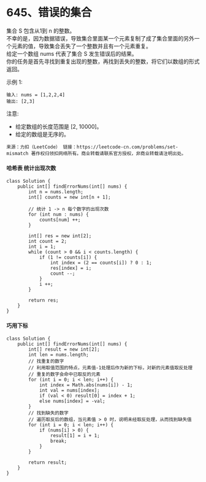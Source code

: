 645、错误的集合
===

集合 S 包含从1到 n 的整数。<br>
不幸的是，因为数据错误，导致集合里面某一个元素复制了成了集合里面的另外一个元素的值，导致集合丢失了一个整数并且有一个元素重复。<br>
给定一个数组 nums 代表了集合 S 发生错误后的结果。<br>
你的任务是首先寻找到重复出现的整数，再找到丢失的整数，将它们以数组的形式返回。<br>

示例 1:<br>
```
输入: nums = [1,2,2,4]
输出: [2,3]
```
注意:<br>
* 给定数组的长度范围是 [2, 10000]。
* 给定的数组是无序的。

``
来源：力扣（LeetCode）
链接：https://leetcode-cn.com/problems/set-mismatch
著作权归领扣网络所有。商业转载请联系官方授权，非商业转载请注明出处。
``

#### 哈希表 统计出现次数
```
class Solution {
    public int[] findErrorNums(int[] nums) {
        int n = nums.length;
        int[] counts = new int[n + 1];
        
        // 统计 1 -> n 每个数字的出现次数
        for (int num : nums) {
            counts[num] ++;
        } 

        int[] res = new int[2];
        int count = 2;
        int i = 1;
        while (count > 0 && i < counts.length) {
            if (1 != counts[i]) {
                int index = (2 == counts[i]) ? 0 : 1;
                res[index] = i;
                count --;
            }
            i ++;
        }

        return res;
    }
}
```

#### 巧用下标
```
class Solution {
    public int[] findErrorNums(int[] nums) {
        int[] result = new int[2];
        int len = nums.length;
        // 找重复的数字
        // 利用取值范围的特点，元素值-1处理后作为新的下标，对新的元素值取反处理
        // 重复的数字会命中已取反的元素
        for (int i = 0; i < len; i++) {
            int index = Math.abs(nums[i]) - 1;
            int val = nums[index];
            if (val < 0) result[0] = index + 1;
            else nums[index] = -val;
        }
        // 找到缺失的数字
        // 遍历取反后的数组，当元素值 > 0 时，说明未经取反处理，从而找到缺失值
        for (int i = 0; i < len; i++) {
            if (nums[i] > 0) {
                result[1] = i + 1; 
                break;
            }
        } 

        return result;
    }
}
```
